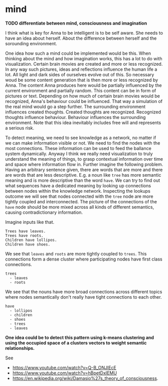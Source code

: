 # mind

**TODO differentiate between mind, consciousness and imagination**

I think what is key for Anna to be intelligent is to be self aware. She needs
to have an idea about herself. About the difference between herself and the
sorounding environment.

One idea how such a mind could be implemented would be this. When thinking
about the mind and how imagination works, this has a lot to do with
visualization. Certain brain movies are created and more or less recognized. In
any way such pictures, ideas and reflections influence the human life a lot.
All light and dark sides of ourselves evolve out of this. So necessary woud be
some content generation that is then more or less recognized by Anna. The
content Anna produces here would be partially influenced by the current
environment and partially random. This content can be in form of pictures or
text. Depending on how much of certain brain movies would be recognized, Anna's
behaviour could be influenced. That way a simulation of the real mind would go
a step further. The surrounding environment influences created thoughts.
Created thoughts are recognized. Recognized thoughts influence behaviour.
Behaviour influences the surrounding environment. Note that this idea
inevitably includes free will and represents a serious risk.

To detect meaning, we need to see knowledge as a network, no matter if we can
make information visible or not. We need to find the nodes with the most
connections. These information can be used to feed the ballance system
dynamically. Anyway I think we really need visualization to truly understand
the meaning of things, to grasp contextual information over time and space
where information flow in. Further imagine the following problem. Having an
arbitrary sentence given, there are words that are more and there are words
that are less descriptive.  E.g. a noun like `tree` has more semantic meaning
and is more descriptive than the word `have`. We can try to find out what
sequences have a dedicated meaning by looking up connections between nodes
within the knowledge network. Inspecting the lookups outcome we will see that
nodes connected with the `tree` node are more tightly coupled and
interconnected. The picture of the connections of the `have` node should be
more mixed across all kinds of different semantics, causing contradictionary
information.

Imagine inputs like that.
```
Trees have leaves.
Trees have roots.
Children have lollipos.
Children have shoes.
```

We see that `leaves` and `roots` are more tightly coupled to `trees`. This
connections form a dense cluster where participating nodes have first class
connections.
```
trees
  - leaves
  - roots
```

We see that the nouns have more broad connections across different topics where
nodes semantically don't really have tight connections to each other.
```
have
  - lollipos
  - children
  - shoes
  - trees
  - leaves
```

**One idea could be to detect this pattern using k-means clustering and using
the occupied space of a clusters vectors to weight semantic relationships.**

See
- https://www.youtube.com/watch?v=Q-B_ONJIEcE
- https://www.youtube.com/watch?v=hBpetDxIEMU
- https://en.wikipedia.org/wiki/Damasio%27s_theory_of_consciousness.
